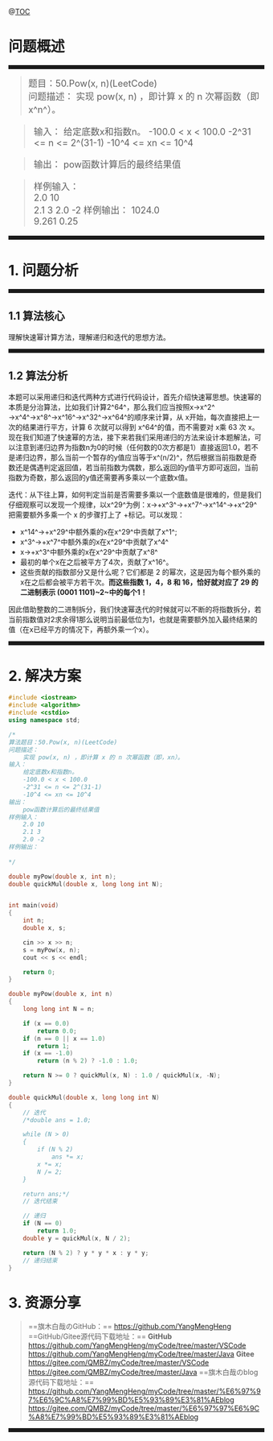 

@[TOC](算法-)
# 问题概述
<hr style=" border:solid; width:100%; height:2px;" color=#000000 size=1">

> <font size=4>题目：50.Pow(x, n)(LeetCode)<br />
> 问题描述：
	实现 pow(x, n) ，即计算 x 的 n 次幂函数（即x^n^）。
</font>

<font size=4>

> 
> 输入：
	给定底数x和指数n。
	-100.0 < x < 100.0
	-2^31 <= n <= 2^(31-1)
	-10^4 <= xn <= 10^4 
	
> 输出：
pow函数计算后的最终结果值

> 样例输入： 	
> 2.0 10	
> 2.1 3	
> 2.0 -2
> 样例输出： 
> 1024.0	
> 9.261	
> 0.25
</font>
<hr style=" border:solid; width:100%; height:2px;" color=#000000 size=1">

# 1. 问题分析

<hr style=" border:solid; width:100%; height:2px;" color=#000000 size=1">

## 1.1 算法核心
理解快速幂计算方法，理解递归和迭代的思想方法。

<hr style=" border:solid; width:100%; height:2px;" color=#000000 size=1">

## 1.2 算法分析
本题可以采用递归和迭代两种方式进行代码设计，首先介绍快速幂思想。快速幂的本质是分治算法，比如我们计算2^64^，那么我们应当按照x→x^2^ →x^4^→x^8^→x^16^→x^32^→x^64^的顺序来计算，从 x开始，每次直接把上一次的结果进行平方，计算 6 次就可以得到 x^64^的值，而不需要对 x乘 63 次 x。现在我们知道了快速幂的方法，接下来若我们采用递归的方法来设计本题解法，可以注意到递归边界为指数n为0的时候（任何数的0次方都是1）直接返回1.0，若不是递归边界，那么当前一个暂存的y值应当等于x^(n/2)^，然后根据当前指数是奇数还是偶遇判定返回值，若当前指数为偶数，那么返回的y值平方即可返回，当前指数为奇数，那么返回的y值还需要再多乘以一个底数x值。

迭代：从下往上算，如何判定当前是否需要多乘以一个底数值是很难的，但是我们仔细观察可以发现一个规律，以x^29^为例：x→+x^3^→+x^7^→x^14^→+x^29^
把需要额外多乘一个 x 的步骤打上了 +标记。可以发现：

- x^14^→+x^29^中额外乘的x在x^29^中贡献了x^1^;
- x^3^→+x^7^中额外乘的x在x^29^中贡献了x^4^
- x→+x^3^中额外乘的x在x^29^中贡献了x^8^
- 最初的单个x在之后被平方了4次，贡献了x^16^。
- 这些贡献的指数部分又是什么呢？它们都是 2 的幂次，这是因为每个额外乘的 x在之后都会被平方若干次。**而这些指数 1，4，8 和 16，恰好就对应了 29 的二进制表示 (0001 1101)~2~中的每个1！**

因此借助整数的二进制拆分，我们快速幂迭代的时候就可以不断的将指数拆分，若当前指数值对2求余得1那么说明当前最低位为1，也就是需要额外加入最终结果的值（在x已经平方的情况下，再额外乘一个x）。
<hr style=" border:solid; width:100%; height:2px;" color=#000000 size=1">

# 2. 解决方案

```cpp
#include <iostream>
#include <algorithm>
#include <cstdio>
using namespace std;

/*
算法题目：50.Pow(x, n)(LeetCode)
问题描述：
	实现 pow(x, n) ，即计算 x 的 n 次幂函数（即，xn）。
输入：
	给定底数x和指数n。
	-100.0 < x < 100.0
	-2^31 <= n <= 2^(31-1)
	-10^4 <= xn <= 10^4
输出：
	pow函数计算后的最终结果值
样例输入：
	2.0 10
	2.1 3
	2.0 -2
样例输出：
	
*/

double myPow(double x, int n);
double quickMul(double x, long long int N);


int main(void)
{
	int n;
	double x, s;

	cin >> x >> n;
	s = myPow(x, n);
	cout << s << endl;

	return 0;
}

double myPow(double x, int n)
{
	long long int N = n;

	if (x == 0.0)
		return 0.0;
	if (n == 0 || x == 1.0)
		return 1;
	if (x == -1.0)
		return (n % 2) ? -1.0 : 1.0;

	return N >= 0 ? quickMul(x, N) : 1.0 / quickMul(x, -N);
}

double quickMul(double x, long long int N)
{
	// 迭代
	/*double ans = 1.0;

	while (N > 0)
	{
		if (N % 2)
			ans *= x;
		x *= x;
		N /= 2;
	}

	return ans;*/
	// 迭代结束

	// 递归
	if (N == 0)
		return 1.0;
	double y = quickMul(x, N / 2);

	return (N % 2) ? y * y * x : y * y;
	// 递归结束
}
```

# 3. 资源分享
> ==旗木白哉のGitHub：==
> https://github.com/YangMengHeng
> ==GitHub/Gitee源代码下载地址：==
> **GitHub**
> https://github.com/YangMengHeng/myCode/tree/master/VSCode
> https://github.com/YangMengHeng/myCode/tree/master/Java
> **Gitee**
> https://gitee.com/QMBZ/myCode/tree/master/VSCode
> https://gitee.com/QMBZ/myCode/tree/master/Java
> ==旗木白哉のblog源代码下载地址：==
>https://github.com/YangMengHeng/myCode/tree/master/%E6%97%97%E6%9C%A8%E7%99%BD%E5%93%89%E3%81%AEblog
>https://gitee.com/QMBZ/myCode/tree/master/%E6%97%97%E6%9C%A8%E7%99%BD%E5%93%89%E3%81%AEblog

<hr style=" border:solid; width:100%; height:2px;" color=#000000 size=1">